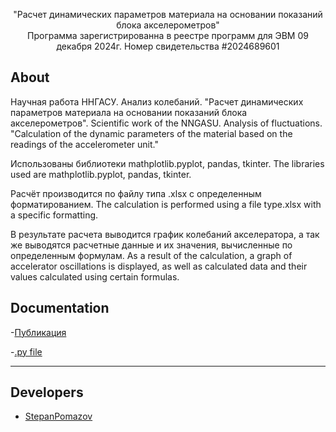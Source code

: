
<p align="center">
      "Расчет динамических параметров материала на основании показаний блока акселерометров" </br>
      Программа зарегистрированна в реестре программ для ЭВМ 09 декабря 2024г. Номер свидетельства #2024689601
</p>

## About
Научная работа ННГАСУ. Анализ колебаний. "Расчет динамических параметров материала на основании показаний блока акселерометров".
Scientific work of the NNGASU. Analysis of fluctuations. "Calculation of the dynamic parameters of the material based on the readings of the accelerometer unit."

Использованы библиотеки mathplotlib.pyplot, pandas, tkinter.
The libraries used are mathplotlib.pyplot, pandas, tkinter.

Расчёт производится по файлу типа .xlsx с определенным форматированием.
The calculation is performed using a file type.xlsx with a specific formatting.

В результате расчета выводится график колебаний акселератора, а так же выводятся расчетные данные и их значения, вычисленные по определенным формулам.
As a result of the calculation, a graph of accelerator oscillations is displayed, as well as calculated data and their values calculated using certain formulas.

## Documentation

-[Публикация]([https://elibrary.ru/item.asp?id=76405368](https://elibrary.ru/item.asp?id=76403703))

-[.py file](https://github.com/stepanpomazov/nngasu-plots-of-loads/blob/main/vis.pyw)

***

## Developers

- [StepanPomazov](https://github.com/stepanpomazov)
